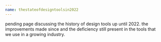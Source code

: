 ```yaml
---
name: thestateofdesigntoolsin2022 
--- 
```


pending page discussing the history of design tools up until 2022. the improvements made since and the deficiency still present in the tools that we use in a growing industry. 